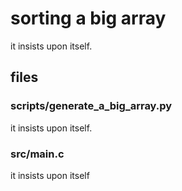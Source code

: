 # sorting a big array

it insists upon itself.

## files

### scripts/generate_a_big_array.py

it insists upon itself.

### src/main.c

it insists upon itself